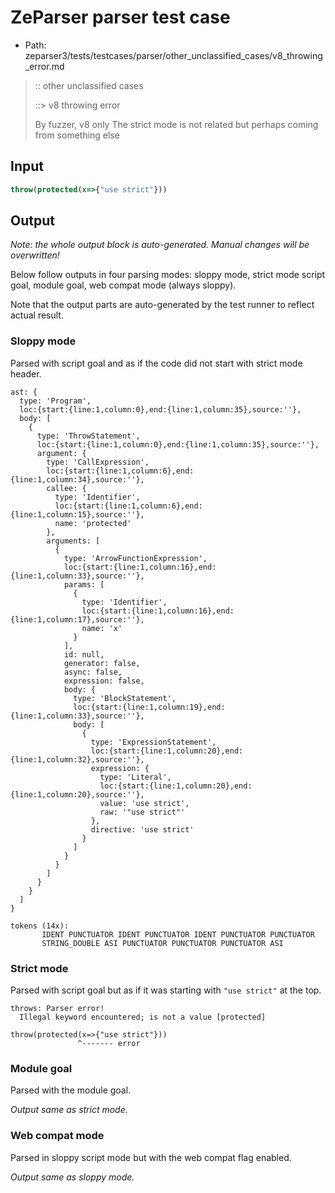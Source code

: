 # ZeParser parser test case

- Path: zeparser3/tests/testcases/parser/other_unclassified_cases/v8_throwing_error.md

> :: other unclassified cases
>
> ::> v8 throwing error
>
> By fuzzer, v8 only
The strict mode is not related but perhaps coming from something else


## Input

`````js
throw(protected(x=>{"use strict"}))
`````

## Output

_Note: the whole output block is auto-generated. Manual changes will be overwritten!_

Below follow outputs in four parsing modes: sloppy mode, strict mode script goal, module goal, web compat mode (always sloppy).

Note that the output parts are auto-generated by the test runner to reflect actual result.

### Sloppy mode

Parsed with script goal and as if the code did not start with strict mode header.

`````
ast: {
  type: 'Program',
  loc:{start:{line:1,column:0},end:{line:1,column:35},source:''},
  body: [
    {
      type: 'ThrowStatement',
      loc:{start:{line:1,column:0},end:{line:1,column:35},source:''},
      argument: {
        type: 'CallExpression',
        loc:{start:{line:1,column:6},end:{line:1,column:34},source:''},
        callee: {
          type: 'Identifier',
          loc:{start:{line:1,column:6},end:{line:1,column:15},source:''},
          name: 'protected'
        },
        arguments: [
          {
            type: 'ArrowFunctionExpression',
            loc:{start:{line:1,column:16},end:{line:1,column:33},source:''},
            params: [
              {
                type: 'Identifier',
                loc:{start:{line:1,column:16},end:{line:1,column:17},source:''},
                name: 'x'
              }
            ],
            id: null,
            generator: false,
            async: false,
            expression: false,
            body: {
              type: 'BlockStatement',
              loc:{start:{line:1,column:19},end:{line:1,column:33},source:''},
              body: [
                {
                  type: 'ExpressionStatement',
                  loc:{start:{line:1,column:20},end:{line:1,column:32},source:''},
                  expression: {
                    type: 'Literal',
                    loc:{start:{line:1,column:20},end:{line:1,column:20},source:''},
                    value: 'use strict',
                    raw: '"use strict"'
                  },
                  directive: 'use strict'
                }
              ]
            }
          }
        ]
      }
    }
  ]
}

tokens (14x):
       IDENT PUNCTUATOR IDENT PUNCTUATOR IDENT PUNCTUATOR PUNCTUATOR
       STRING_DOUBLE ASI PUNCTUATOR PUNCTUATOR PUNCTUATOR ASI
`````

### Strict mode

Parsed with script goal but as if it was starting with `"use strict"` at the top.

`````
throws: Parser error!
  Illegal keyword encountered; is not a value [protected]

throw(protected(x=>{"use strict"}))
               ^------- error
`````


### Module goal

Parsed with the module goal.

_Output same as strict mode._

### Web compat mode

Parsed in sloppy script mode but with the web compat flag enabled.

_Output same as sloppy mode._
